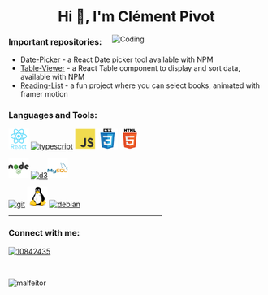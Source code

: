 <h1 align="center">Hi 👋, I'm Clément Pivot</h1>

<img align="right" alt="Coding" width="300" src="https://i.pinimg.com/originals/81/17/8b/81178b47a8598f0c81c4799f2cdd4057.gif">

<h3 align="left">Important repositories:</h3>
<ul align="left">
  <li><a href="https://github.com/malfeitor/date-picker" target="_blank" rel="noreferrer">Date-Picker</a> - a React Date picker tool available with NPM</li>
  <li><a href="https://github.com/malfeitor/table-viewer" target="_blank" rel="noreferrer">Table-Viewer</a> - a React Table component to display and sort data, available with NPM</li>
  <li><a href="https://github.com/malfeitor/reading-list" target="_blank" rel="noreferrer">Reading-List</a> - a fun project where you can select books, animated with framer motion</li>
</ul>

<h3 align="left">Languages and Tools:</h3>
<p align="left"> 
  <a href="https://reactjs.org/" target="_blank" rel="noreferrer"><img src="https://raw.githubusercontent.com/devicons/devicon/master/icons/react/react-original-wordmark.svg" alt="react" width="40" height="40"/></a> 
  <a href="https://www.typescriptlang.org/" target="_blank" rel="noreferrer"><img src="https://cdn.worldvectorlogo.com/logos/typescript.svg" alt="typescript" width="40" height="40" /></a>
  <a href="https://developer.mozilla.org/en-US/docs/Web/JavaScript" target="_blank" rel="noreferrer"><img src="https://raw.githubusercontent.com/devicons/devicon/master/icons/javascript/javascript-original.svg" alt="javascript" width="40" height="40"/></a> 
  <a href="https://www.w3schools.com/css/" target="_blank" rel="noreferrer"><img src="https://raw.githubusercontent.com/devicons/devicon/master/icons/css3/css3-original-wordmark.svg" alt="css3" width="40" height="40"/></a> 
  <a href="https://www.w3.org/html/" target="_blank" rel="noreferrer"><img src="https://raw.githubusercontent.com/devicons/devicon/master/icons/html5/html5-original-wordmark.svg" alt="html5" width="40" height="40"/></a>

<a href="https://nodejs.org" target="_blank" rel="noreferrer"><img src="https://raw.githubusercontent.com/devicons/devicon/master/icons/nodejs/nodejs-original-wordmark.svg" alt="nodejs" width="40" height="40"/></a>
<a href="https://d3js.org/" target="_blank" rel="noreferrer"><img src="https://raw.githubusercontent.com/d3/d3-logo/6d9c471aa852033501d00ca63fe73d9f8be82d1d/d3.svg" alt="d3" width="40" height="40" /></a><a href="https://www.mysql.com/" target="_blank" rel="noreferrer"><img src="https://raw.githubusercontent.com/devicons/devicon/master/icons/mysql/mysql-original-wordmark.svg" alt="mysql" width="40" height="40"/></a>
<a href="https://www.python.org" target="_blank" rel="noreferrer">

<a href="https://git-scm.com/" target="_blank" rel="noreferrer"><img src="https://www.vectorlogo.zone/logos/git-scm/git-scm-icon.svg" alt="git" width="40" height="40"/></a>
<a href="https://www.linux.org/" target="_blank" rel="noreferrer"><img src="https://raw.githubusercontent.com/devicons/devicon/master/icons/linux/linux-original.svg" alt="linux" width="40" height="40"/></a>
<a href="https://www.debian.org/" target="_blank" rel="nereferrer"><img src="https://www.debian.org/logos/openlogo-nd.svg" width="40" height="40" alt="debian" /></a>

</p>
<hr width="60%" >
<h3 align="left">Connect with me:</h3>
<p align="left">
<a href="https://stackoverflow.com/users/10842435" target="blank"><img align="center" src="https://www.vectorlogo.zone/logos/stackoverflow/stackoverflow-icon.svg" alt="10842435" height="30" width="40" /></a>
</p>
<br>
<p align="left"> <img src="https://komarev.com/ghpvc/?username=malfeitor&label=Profile%20views&color=0e75b6&style=flat" alt="malfeitor" /> </p>
